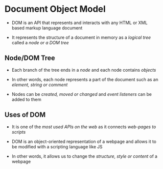 # Document Object Model

- DOM is an API that represents and interacts with any HTML or XML based markup
language document

- It represents the structure of a document in memory as a *logical tree* called
a *node or a DOM tree*

## Node/DOM Tree

- Each branch of the tree ends in a *node* and each node contains *objects*

- In other words, each node represents a part of the document such as an
*element, string or comment*

- Nodes can be *created, moved or changed* and *event listeners* can be added to
them

## Uses of DOM

- It is one of the *most used APIs on the web* as it connects *web-pages to*
*scripts*

- DOM is an object-oriented representation of a webpage and allows it to be
modified with a scripting language like JS

- In other words, it allows us to change the *structure, style or content* of
a webpage
